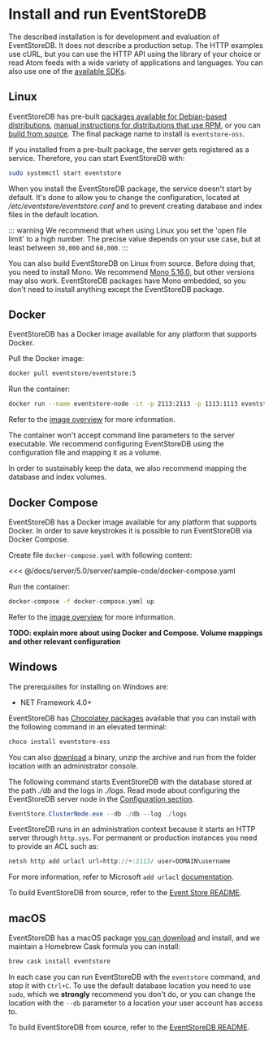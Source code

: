# Install and run EventStoreDB

The described installation is for development and evaluation of EventStoreDB. It does not describe a production setup. The HTTP examples use cURL, but you can use the HTTP API using the library of your choice or read Atom feeds with a wide variety of applications and languages. You can also use one of the [available SDKs](../getting-started/which-api-sdk.md).

## Linux

EventStoreDB has pre-built [packages available for Debian-based distributions](https://packagecloud.io/EventStore/EventStore-OSS), [manual instructions for distributions that use RPM](https://packagecloud.io/EventStore/EventStore-OSS/install#bash-rpm), or you can [build from source](https://github.com/EventStore/EventStore#linux). The final package name to install is `eventstore-oss`.

If you installed from a pre-built package, the server gets registered as a service. Therefore, you can start EventStoreDB with:

```bash
sudo systemctl start eventstore
```

When you install the EventStoreDB package, the service doesn't start by default. It's done to allow you to change the configuration, located at _/etc/eventstore/eventstore.conf_ and to prevent creating database and index files in the default location.

::: warning
We recommend that when using Linux you set the 'open file limit' to a high number. The precise value depends on your use case, but at least between `30,000` and `60,000`.
:::

You can also build EventStoreDB on Linux from source. Before doing that, you need to install Mono. We recommend [Mono 5.16.0](https://www.mono-project.com/download/stable/), but other versions may also work. EventStoreDB packages have Mono embedded, so you don't need to install anything except the EventStoreDB package.

## Docker

EventStoreDB has a Docker image available for any platform that supports Docker.

Pull the Docker image:

```bash
docker pull eventstore/eventstore:5
```

Run the container:

```bash
docker run --name eventstore-node -it -p 2113:2113 -p 1113:1113 eventstore/eventstore:5
```

Refer to the [image overview](https://hub.docker.com/r/eventstore/eventstore/) for more information.

The container won't accept command line parameters to the server executable. We recommend configuring EventStoreDB using the configuration file and mapping it as a volume.

In order to sustainably keep the data, we also recommend mapping the database and index volumes.

## Docker Compose

EventStoreDB has a Docker image available for any platform that supports Docker. In order to save keystrokes it is possible to run EventStoreDB via Docker Compose.

Create file `docker-compose.yaml` with following content:

<<< @/docs/server/5.0/server/sample-code/docker-compose.yaml

Run the container:

```bash
docker-compose -f docker-compose.yaml up
```

Refer to the [image overview](https://hub.docker.com/r/eventstore/eventstore/) for more information.

**TODO: explain more about using Docker and Compose. Volume mappings and other relevant configuration**

## Windows

The prerequisites for installing on Windows are:

- NET Framework 4.0+

EventStoreDB has [Chocolatey packages](https://chocolatey.org/packages/eventstore-oss) available that you can install with the following command in an elevated terminal:

```powershell
choco install eventstore-oss
```

You can also [download](https://eventstore.com/downloads/) a binary, unzip the archive and run from the folder location with an administrator console.

The following command starts EventStoreDB with the database stored at the path _./db_ and the logs in _./logs_. Read mode about configuring the EventStoreDB server node in the [Configuration section](../configuration/README.md).

```powershell
EventStore.ClusterNode.exe --db ./db --log ./logs
```

EventStoreDB runs in an administration context because it starts an HTTP server through `http.sys`. For permanent or production instances you need to provide an ACL such as:

```powershell
netsh http add urlacl url=http://+:2113/ user=DOMAIN\username
```

For more information, refer to Microsoft `add urlacl` [documentation](https://docs.microsoft.com/en-us/windows/win32/http/add-urlacl).

To build EventStoreDB from source, refer to the [Event Store README](https://github.com/EventStore/EventStore#windows).

## macOS

EventStoreDB has a macOS package [you can download](https://eventstore.com/downloads/) and install, and we maintain a Homebrew Cask formula you can install:

```bash
brew cask install eventstore
```

In each case you can run EventStoreDB with the `eventstore` command, and stop it with `Ctrl+C`. To use the default database location you need to use `sudo`, which we **strongly** recommend you don't do, or you can change the location with the `--db` parameter to a location your user account has access to.

To build EventStoreDB from source, refer to the [EventStoreDB README](https://github.com/EventStore/EventStore#mac-os-x).


